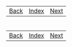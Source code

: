 <table width="100%">
    <tr>
        <td><a href="./009_Calculator_Part_1.md">Back</a></td>
        <td><a href="../Index.md">Index</a></td>
        <td><a href="./../004_Data_Structures/001_Doubly_Linked_Lists.md">Next</a></td>
    </tr>
</table>

#

#

#

[]()
<table width="100%">
    <tr>
        <td><a href="./009_Calculator_Part_1.md">Back</a></td>
        <td><a href="../Index.md">Index</a></td>
        <td><a href="./../004_Data_Structures/001_Doubly_Linked_Lists.md">Next</a></td>
    </tr>
</table>